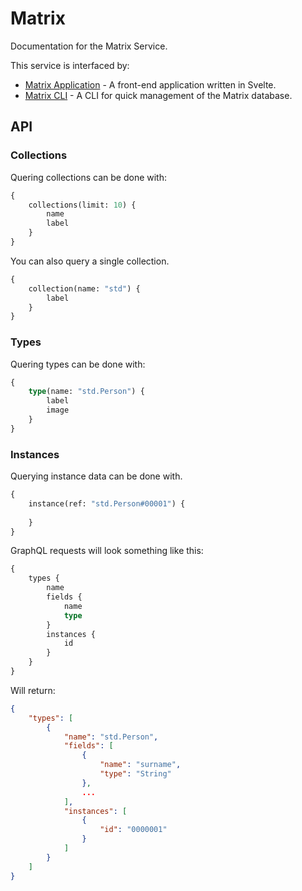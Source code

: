 # Matrix

Documentation for the Matrix Service.

This service is interfaced by:
- [Matrix Application](../apps/matrix.md) - A front-end application written in Svelte.
- [Matrix CLI](../cli/matrix.md) - A CLI for quick management of the Matrix database. 

## API

### Collections

Quering collections can be done with:

```graphql
{
    collections(limit: 10) {
        name
        label
    }
}
```

You can also query a single collection.

```graphql
{
    collection(name: "std") {
        label
    }
}
```

### Types

Quering types can be done with:

```graphql
{
    type(name: "std.Person") {
        label
        image
    }
}
```

### Instances

Querying instance data can be done with.

```graphql
{
    instance(ref: "std.Person#00001") {
        
    }
}
```

GraphQL requests will look something like this:

```graphql
{
    types {
        name
        fields {
            name
            type
        }
        instances {
            id
        }
    }
}
```

Will return:

```json
{
    "types": [
        {
            "name": "std.Person",
            "fields": [
                {
                    "name": "surname",
                    "type": "String"
                },
                ...
            ],
            "instances": [
                {
                    "id": "0000001"
                }
            ]
        }
    ]
}
```
